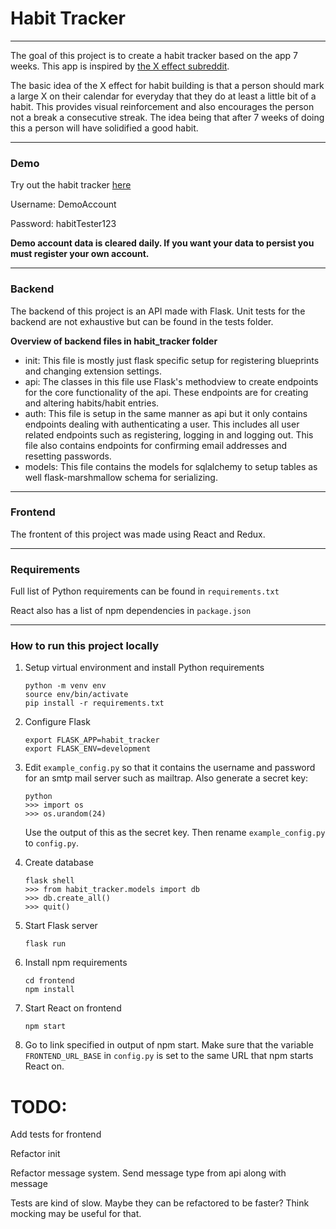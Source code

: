 



# Habit Tracker

---

The goal of this project is to create a habit tracker based on the app 7 weeks. This app is inspired by [the X effect subreddit](https://www.reddit.com/r/theXeffect/).



The basic idea of the X effect for habit building is that a person should mark a large X on their calendar for everyday that they do at least a little bit of a habit. This provides visual reinforcement and also encourages the person not a break a consecutive streak. The idea being that after 7 weeks of doing this a person will have solidified a good habit.

---

 ### Demo

Try out the habit tracker [here](https://www.projects.brandonhaakenson.com/)

Username: DemoAccount

Password: habitTester123

**Demo account data is cleared daily. If you want your data to persist you must register your own account.**

---

### Backend

The backend of this project is an API made with Flask. Unit tests for the backend are not exhaustive but can be found in the tests folder.

**Overview of backend files in habit_tracker folder**

* init: This file is mostly just flask specific setup for registering blueprints and changing extension settings.
* api: The classes in this file use Flask's methodview to create endpoints for the core functionality of the api. These endpoints are for creating and altering habits/habit entries.
* auth: This file is setup in the same manner as api but it only contains endpoints dealing with authenticating a user. This includes all user related endpoints such as registering, logging in and logging out. This file also contains endpoints for confirming email addresses and resetting passwords.
* models: This file contains the models for sqlalchemy to setup tables as well flask-marshmallow schema for serializing. 


---

### Frontend

The frontent of this project was made using React and Redux.

---

### Requirements

Full list of Python requirements can be found in ```requirements.txt```

React also has a list of npm dependencies in ```package.json```

---

### How to run this project locally

1. Setup virtual environment and install Python requirements

   ```
   python -m venv env
   source env/bin/activate
   pip install -r requirements.txt
   ```

2. Configure Flask

   ```
   export FLASK_APP=habit_tracker
   export FLASK_ENV=development
   ```

3. Edit ```example_config.py``` so that it contains the username and password for an smtp mail server such as mailtrap. Also generate a secret key:

   ```
   python
   >>> import os
   >>> os.urandom(24)
   ```

   Use the output of this as the secret key. Then rename ```example_config.py``` to ```config.py```.

4. Create database

   ```
   flask shell
   >>> from habit_tracker.models import db
   >>> db.create_all()
   >>> quit()
   ```

4. Start Flask server

   ```
   flask run
   ```

5. Install npm requirements

   ```
   cd frontend
   npm install
   ```

6. Start React on frontend

   ```
   npm start
   ```

7. Go to link specified in output of npm start. Make sure that the variable ```FRONTEND_URL_BASE``` in ```config.py``` is set to the same URL that npm starts React on.

# TODO:

  

Add tests for frontend

  

Refactor init

  

Refactor message system. Send message type from api along with message

  

Tests are kind of slow. Maybe they can be refactored to be faster? Think mocking may be useful for that.

